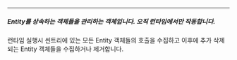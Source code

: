 
---
##### Entity를 상속하는 객체들을 관리하는 객체입니다. 오직 런타임에서만 작동합니다.


런타임 실행시 씬트리에 있는 모든 Entity 객체들의 호출을 수집하고 이후에 추가 삭제되는 Entity 객체들을 수집하거나 제거합니다.

